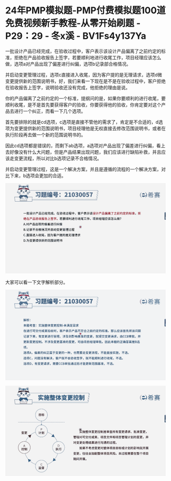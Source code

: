 # 24年PMP模拟题-PMP付费模拟题100道免费视频新手教程-从零开始刷题 - P29：29 - 冬x溪 - BV1Fs4y137Ya

一批设计产品已经完成，在验收过程中，客户表示该设计产品偏离了之前约定的标准，拒绝在产品验收报告上签字，若要顺利地进行收尾工作，项目经理应该怎么做，选项a对产品出现了偏差进行纠偏，选项b记录部合格情况。

并启动变更管理过程，选项c直接进入收尾，因为客户提的是无理请求，选项d微变更提供新的范围说明书，好，我们来看一下现在是不是在验收过程中，客户拒绝在验收报告上签字，说明验收还没有完成，他拒绝的理由是说。

你的产品偏离了之前约定的一个标准，提纲问的是，如果你要顺利的进行收尾，要顺利收尾，是不是首先要获得客户的验收，你要获得他的验收，你肯定要对这个产品去进行一个纠正，而看一下几个选项。

首先要排除的就是cd选项，c选项是直接不管他的需求了，肯定是不合适的，d选项为变更提供新的范围说明书，项目经理他是无权直接去修改范围说明书，或者在执行阶段再去做一个新的范围说明书的。

因此cd选项都是错误的，而剩下ab选项，a选项对产品出现了偏差进行纠偏，看上去好像没有什么大问题，但是产品结果出现问题，我们应该进行缺陷补救，并且应该走变更流程，所以对比b选项记录不合格情况。

并启动变更管理过程，这是一个解决方案，并且是遵循的流程的一个解决方案，对比下来，b选项会更加的合适。

![](img/b0a17d2f8ad5aa8dfb05a5f84cb29b92_1.png)

大家可以看一下文字解析部分。

![](img/b0a17d2f8ad5aa8dfb05a5f84cb29b92_3.png)

![](img/b0a17d2f8ad5aa8dfb05a5f84cb29b92_4.png)